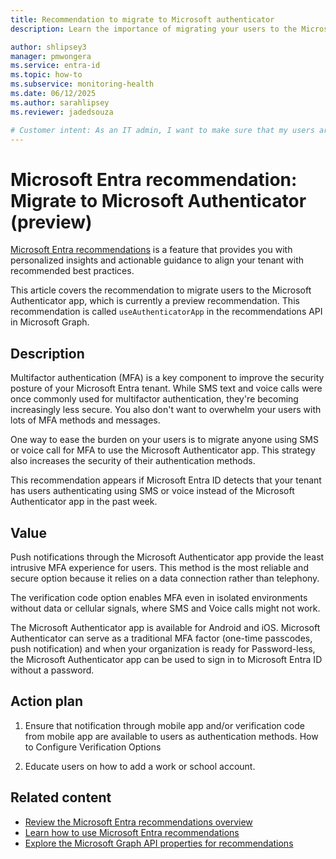 ```yaml
---
title: Recommendation to migrate to Microsoft authenticator
description: Learn the importance of migrating your users to the Microsoft authenticator app in Microsoft Entra ID.

author: shlipsey3
manager: pmwongera
ms.service: entra-id
ms.topic: how-to
ms.subservice: monitoring-health
ms.date: 06/12/2025
ms.author: sarahlipsey
ms.reviewer: jadedsouza

# Customer intent: As an IT admin, I want to make sure that my users are using the most secure multi-factor authentication method available in Microsoft Entra ID.
---
```


# Microsoft Entra recommendation: Migrate to Microsoft Authenticator (preview)

[Microsoft Entra recommendations](overview-recommendations.md) is a feature that provides you with personalized insights and actionable guidance to align your tenant with recommended best practices.

This article covers the recommendation to migrate users to the Microsoft Authenticator app, which is currently a preview recommendation. This recommendation is called `useAuthenticatorApp` in the recommendations API in Microsoft Graph.

## Description

Multifactor authentication (MFA) is a key component to improve the security posture of your Microsoft Entra tenant. While SMS text and voice calls were once commonly used for multifactor authentication, they're becoming increasingly less secure. You also don't want to overwhelm your users with lots of MFA methods and messages.

One way to ease the burden on your users is to migrate anyone using SMS or voice call for MFA to use the Microsoft Authenticator app. This strategy also increases the security of their authentication methods.

This recommendation appears if Microsoft Entra ID detects that your tenant has users authenticating using SMS or voice instead of the Microsoft Authenticator app in the past week.

## Value 

Push notifications through the Microsoft Authenticator app provide the least intrusive MFA experience for users. This method is the most reliable and secure option because it relies on a data connection rather than telephony.

The verification code option enables MFA even in isolated environments without data or cellular signals, where SMS and Voice calls might not work.

The Microsoft Authenticator app is available for Android and iOS. Microsoft Authenticator can serve as a traditional MFA factor (one-time passcodes, push notification) and when your organization is ready for Password-less, the Microsoft Authenticator app can be used to sign in to Microsoft Entra ID without a password.

## Action plan

1. Ensure that notification through mobile app and/or verification code from mobile app are available to users as authentication methods. How to Configure Verification Options

2. Educate users on how to add a work or school account. 

## Related content

- [Review the Microsoft Entra recommendations overview](overview-recommendations.md)
- [Learn how to use Microsoft Entra recommendations](howto-use-recommendations.md)
- [Explore the Microsoft Graph API properties for recommendations](/graph/api/resources/recommendation)
